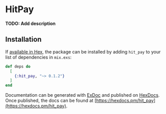 # HitPay

**TODO: Add description**

## Installation

If [available in Hex](https://hex.pm/docs/publish), the package can be installed
by adding `hit_pay` to your list of dependencies in `mix.exs`:

```elixir
def deps do
  [
    {:hit_pay, "~> 0.1.2"}
  ]
end
```

Documentation can be generated with [ExDoc](https://github.com/elixir-lang/ex_doc)
and published on [HexDocs](https://hexdocs.pm). Once published, the docs can
be found at [https://hexdocs.pm/hit_pay](https://hexdocs.pm/hit_pay).

